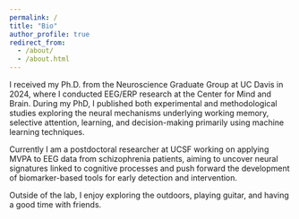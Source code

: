 ```yaml
---
permalink: /
title: "Bio"
author_profile: true
redirect_from: 
  - /about/
  - /about.html
---
```


I received my Ph.D. from the Neuroscience Graduate Group at UC Davis in 2024, where I conducted EEG/ERP research at the Center for Mind and Brain. During my PhD, I published both experimental and methodological studies exploring the neural mechanisms underlying working memory, selective attention, learning, and decision-making primarily using machine learning techniques. 

Currently I am a postdoctoral researcher at UCSF working on applying MVPA to EEG data from schizophrenia patients, aiming to uncover neural signatures linked to cognitive processes and push forward the development of biomarker-based tools for early detection and intervention.

Outside of the lab, I enjoy exploring the outdoors, playing guitar, and having a good time with friends.
